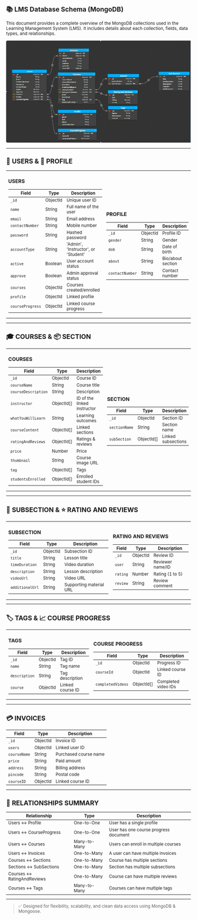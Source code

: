 <small>



## 📚 LMS Database Schema (MongoDB)

This document provides a complete overview of the MongoDB collections used in the Learning Management System (LMS). It includes details about each collection, fields, data types, and relationships.



![Screenshot](Diagram.png)


---

## 🧍 USERS & 🪪 PROFILE

<table>
<tr>
<td>

### USERS

| Field           | Type      | Description                         |
|----------------|-----------|-------------------------------------|
| `_id`          | ObjectId  | Unique user ID                      |
| `name`         | String    | Full name of the user               |
| `email`        | String    | Email address                       |
| `contactNumber`| String    | Mobile number                       |
| `password`     | String    | Hashed password                     |
| `accountType`  | String    | 'Admin', 'Instructor', or 'Student' |
| `active`       | Boolean   | User account status                 |
| `approve`      | Boolean   | Admin approval status               |
| `courses`      | ObjectId  | Courses created/enrolled            |
| `profile`      | ObjectId  | Linked profile                      |
| `courseProgress` | ObjectId | Linked course progress              |

</td>
<td>

### PROFILE

| Field           | Type     | Description        |
|----------------|----------|--------------------|
| `_id`          | ObjectId | Profile ID         |
| `gender`       | String   | Gender             |
| `dob`          | String   | Date of birth      |
| `about`        | String   | Bio/about section  |
| `contactNumber`| String   | Contact number     |

</td>
</tr>
</table>

---

## 🎓 COURSES & 📦 SECTION

<table>
<tr>
<td>

### COURSES

| Field               | Type        | Description                      |
|--------------------|-------------|----------------------------------|
| `_id`              | ObjectId    | Course ID                        |
| `courseName`       | String      | Course title                     |
| `courseDescription`| String      | Description                      |
| `instructor`       | ObjectId[]     | ID of the linked instructor        |
| `whatYouWillLearn` | String      | Learning outcomes                |
| `courseContent`    | ObjectId[]  | Linked sections                  |
| `ratingAndReviews` | ObjectId[]  | Ratings & reviews                |
| `price`            | Number      | Price                            |
| `thumbnail`        | String      | Course image URL                 |
| `tag`              | ObjectId[]  | Tags                             |
| `studentsEnrolled` | ObjectId[]  | Enrolled student IDs             |

</td>
<td>

### SECTION

| Field        | Type       | Description           |
|-------------|------------|-----------------------|
| `_id`       | ObjectId   | Section ID            |
| `sectionName`| String    | Section name          |
| `subSection`| ObjectId[] | Linked subsections    |

</td>
</tr>
</table>

---

## 🧩 SUBSECTION & ⭐ RATING AND REVIEWS

<table>
<tr>
<td>

### SUBSECTION

| Field           | Type     | Description                 |
|----------------|----------|-----------------------------|
| `_id`          | ObjectId | Subsection ID               |
| `title`        | String   | Lesson title                |
| `timeDuration` | String   | Video duration              |
| `description`  | String   | Lesson description          |
| `videoUrl`     | String   | Video URL                   |
| `additionalUrl`| String   | Supporting material URL     |

</td>
<td>

### RATING AND REVIEWS

| Field   | Type     | Description             |
|--------|----------|-------------------------|
| `_id`  | ObjectId | Review ID               |
| `user` | String   | Reviewer name/ID        |
| `rating`| Number  | Rating (1 to 5)         |
| `review`| String  | Review comment          |

</td>
</tr>
</table>

---

## 🏷️ TAGS & 📈 COURSE PROGRESS

<table>
<tr>
<td>

### TAGS

| Field        | Type     | Description          |
|-------------|----------|----------------------|
| `_id`       | ObjectId | Tag ID               |
| `name`      | String   | Tag name             |
| `description`| String  | Tag description      |
| `course`    | ObjectId | Linked course ID     |

</td>
<td>

### COURSE PROGRESS

| Field            | Type       | Description              |
|------------------|------------|--------------------------|
| `_id`            | ObjectId   | Progress ID              |
| `courseId`       | ObjectId   | Linked course ID         |
| `completedVideos`| ObjectId[] | Completed video IDs      |

</td>
</tr>
</table>

---

## 💳 INVOICES

| Field        | Type     | Description                  |
|-------------|----------|------------------------------|
| `_id`       | ObjectId | Invoice ID                   |
| `users`     | ObjectId | Linked user ID               |
| `courseName`| String   | Purchased course name        |
| `price`     | String   | Paid amount                  |
| `address`   | String   | Billing address              |
| `pincode`   | String   | Postal code                  |
| `courseID`  | ObjectId | Linked course ID             |

---

## 🔗 RELATIONSHIPS SUMMARY

| Relationship                | Type         | Description                              |
|----------------------------|--------------|------------------------------------------|
| Users ↔ Profile             | One-to-One   | User has a single profile                |
| Users ↔ CourseProgress      | One-to-One   | User has one course progress document    |
| Users ↔ Courses             | Many-to-Many | Users can enroll in multiple courses     |
| Users ↔ Invoices            | One-to-Many  | A user can have multiple invoices        |
| Courses ↔ Sections          | One-to-Many  | Course has multiple sections             |
| Sections ↔ SubSections      | One-to-Many  | Section has multiple subsections         |
| Courses ↔ RatingAndReviews  | One-to-Many  | Course can have multiple reviews         |
| Courses ↔ Tags              | Many-to-Many | Courses can have multiple tags           |

---

> ✅ Designed for flexibility, scalability, and clean data access using MongoDB & Mongoose.





</small>